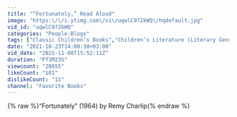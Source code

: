 ```yaml
---
title: "“Fortunately,” Read Aloud"
image: "https:\/\/i.ytimg.com\/vi\/uqwlC972kWQ\/hqdefault.jpg"
vid_id: "uqwlC972kWQ"
categories: "People-Blogs"
tags: ["Classic Children’s Books","Children’s Literature (Literary Genre)","Read Aloud Books for Toddlers"]
date: "2021-10-23T14:00:38+03:00"
vid_date: "2015-11-08T15:52:11Z"
duration: "PT3M23S"
viewcount: "28655"
likeCount: "101"
dislikeCount: "11"
channel: "Favorite Books"
---
```

{% raw %}“Fortunately” (1964) by Remy Charlip{% endraw %}
